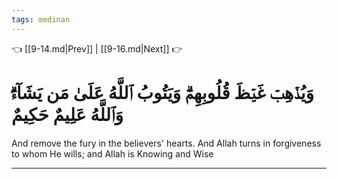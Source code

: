 ```yaml
---
tags: medinan
---
```


👈 [[9-14.md|Prev]] | [[9-16.md|Next]] 👉

# وَيُذۡهِبۡ غَيۡظَ قُلُوبِهِمۡۗ وَيَتُوبُ ٱللَّهُ عَلَىٰ مَن يَشَآءُۗ وَٱللَّهُ عَلِيمٌ حَكِيمٌ

And remove the fury in the believers' hearts. And Allah turns in forgiveness to whom He wills; and Allah is Knowing and Wise

---

